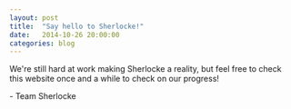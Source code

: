 ```yaml
---
layout: post
title:  "Say hello to Sherlocke!"
date:   2014-10-26 20:00:00
categories: blog
---
```


We're still hard at work making Sherlocke a reality, but feel free to check this website once and a while to check on our progress!

\- Team Sherlocke
